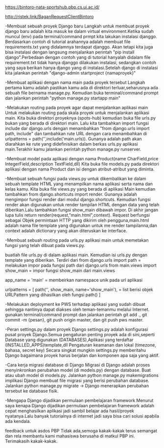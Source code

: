 https://bintoro-nata-sportshub.pbp.cs.ui.ac.id/

http://ristek.link/BaganRequestClientBintoro

-Membuat sebuah proyek Django baru
Langkah untuk membuat proyek django baru adalah kita masuk ke dalam virtual environment.Ketika sudah muncul (env) pada terminal/command prmpt kita lakukan instalasi djanggo. Berdasarkan contoh di tutorial arahannya adalah membuat file requirements.txt yang didalamnya terdapat djanggo. Akan tetapi kita juga bisa instalasi dengan langsung menjalankan perintah "pip install django".Perbedaan dengan contoh yang di tutorial hanyalah didalam file requirement.txt tidak hanya djanggo dilakukan instalasi, sedangkan contoh yang saya berikan hanya django yang di instalasi.Setelah django di instalasi kita jalankan perintah "django-admin startproject {namaproyek}"

-Membuat aplikasi dengan nama main pada proyek tersebut
Langkah pertama kamu adalah pastikan kamu ada di direktori terluar,seharusnya ada sebuah file bernama manage.py. Kemudian buka terminal/command prompt dan jalankan perintah "python manage.py startapp main"

-Melakukan routing pada proyek agar dapat menjalankan aplikasi main
Untuk melakukan routing pada skala proyek untuk menjalankan aplikasi main. Kita buka direktori proyeknya (spots-hub) kemudian buka file urls.py bukan yang berada di direktori main. Lalu kita tambahkan import fungsi include dar django.urls dengan menambahkan "from django.urls import path, include" dan tambahkan rute URL dengan cara menambahkan di urlpatterns = path('',include('main.urls)). Gunanya adalah path akan diarahkan ke rute yang didefinisikan dalam berkas urls.py aplikasi main.Terakhir kamu jalankan perintah python manage.py runserver.

-Membuat model pada aplikasi dengan nama Product(name CharField,price IntegerField,description TextField,dll)
Kita buka file models.py pada direktori aplikasi dengan nama Product dan isi dengan atribut-atribut yang diminta. 

-Membuat sebuah fungsi pada views.py untuk dikembalikan ke dalam sebuah template HTML yang menampilkan nama aplikasi serta nama dan kelas kamu.
Kita buka file views.py yang berada di aplikasi Main kemudian tambahkan from django.shortcuts import render. Gunanya adalah mengimpor fungsi render dari modul django.shortcuts. Kemudian fungsi render akan digunakan untuk render tampilan HTML dengan data yang telah diberikan.Lalu tambahkan fungsi show_main dibawah impor. Di akhir jangan lupa tulis return render(request,"main.html",context). Request berfungsi sebagai Objek permintaan HTTP yang dikirim oleh pengguna,main.html adalah nama file template yang digunakan untuk me render tampilanna,dan context adalah dictionary yang akan diteruskan ke interface.

-Membuat sebuah routing pada urls.py aplikasi main untuk memetakan fungsi yang telah dibuat pada views.py.

buatlah file urls.py di dalam aplikasi main. Kemudian isi urls.py dengan template yang diberikan. Terdiri dari
from django.urls import path                = melakukan impor pada fungsi path dari django.urls
from main.views import show_main            = impor fungsi show_main dari main.views

app_name = 'main'                           = membeirkan namespace unik pada url aplikasi

urlpatterns = [
    path('', show_main, name='show_main'),  = list berisi objek URLPattern yang dihasilkan oleh fungsi path()
]

-Melakukan deployment ke PWS terhadap aplikasi yang sudah dibuat sehingga nantinya dapat diakses oleh teman-temanmu melalui Internet.
gunakan terminal/command prompt dan jalankan perintah git add ., git commit -m {pesan}, git push origin master, dan git push pws master.

-Peran settings.py dalam proyek Django
settings.py adalah konfigurasi pusat proyek Django.Semua pengaturan penting proyek ada di sini,seperti
Database yang digunakan (DATABASES),Aplikasi yang terdaftar (INSTALLED_APPS)template,dll
Pengaturan keamanan dan lokal (timezone, bahasa, secret key)
Secara singkat mungkin settings.py memberitahu Django bagaimana proyek harus berjalan dan komponen apa saja yang aktif.

-Cara kerja migrasi database di Django
Migrasi di Django adalah proses menyinkronkan perubahan model (di models.py) dengan database.
Buat atau ubah model di models.py.
    Jalankan python manage.py makemigrations implikasi Django membuat file migrasi yang berisi perubahan database.
    Jalankan python manage.py migrate → Django menerapkan perubahan tersebut ke database fisik.

-Mengapa Django dijadikan permulaan pembelajaran framework
Menurut saya kenapa Django dijadikan permulaan pembelajaran framework adalah cepat menghasilkan aplikasi jadi sambil belajar ada hasil/proyek nyatanya.Lalu banyak tutorialnya di internet jadi saya bisa cari solusi apabila ada kendala.

feedback untuk asdos PBP
Tidak ada,semoga kakak-kakak terus semangat dan rela membantu kami mahasiswa berusaha di matkul PBP ini. Terimakasih kakak-kakak.
